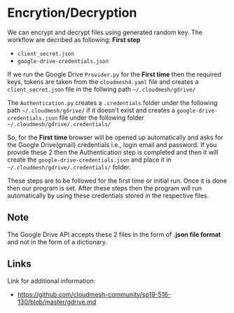 # Encrytion/Decryption

We can encrypt and decrypt files using generated random key. The workflow are decribed as following:
**First step**




* `client_secret.json` 
* `google-drive-credentials.json`  

If we run the Google Drive `Provider.py` for the **First time** then the required keys, tokens are taken from the `cloudmesh4.yaml` file and creates a `client_secret.json` file in the follwing path `~/.cloudmesh/gdrive/`

The `Authentication.py` creates a `.credentials` folder under the following path `~/.cloudmesh/gdrive/` if it doesn't exist and creates a `google-drive-credentials.json` file under the following folder `~/.cloudmesh/gdrive/.credentials/`



So, for the **First time**
browser will be opened up automatically and asks for the Google Drive(gmail)
credentials i.e., login email and  password. If you provide these 2 then
the Authentication step is completed and then it will create the 
`google-drive-credentials.json` and place it in `~/.cloudmesh/gdrive/.credentials/` folder. 
 
These steps are to be followed for the first time or initial run. Once it is
done then our program is set. After these steps then the program will run
automatically by using these credentials stored in the respective files.

## Note

The Google Drive API accepts these 2 files in the form of **.json file format**
and not in the form of a dictionary.

## Links

Link for additional information:

* <https://github.com/cloudmesh-community/sp19-516-130/blob/master/gdrive.md>
